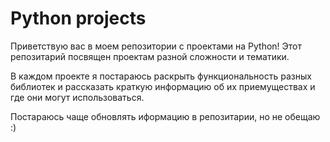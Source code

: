 # Python projects 
Приветствую вас в моем репозитории с проектами на Python! Этот репозитарий посвящен проектам разной сложности и тематики.

В каждом проекте я постараюсь раскрыть функциональность разных библиотек и рассказать краткую информацию об их приемуществах и где они могут использоваться. 

Постараюсь чаще обновлять иформацию в репозитарии, но не обещаю :)
